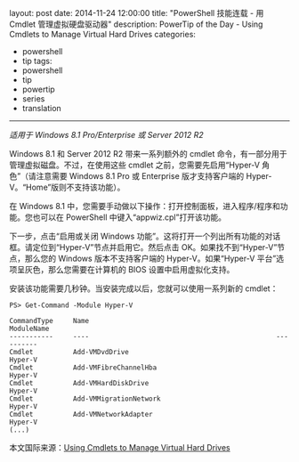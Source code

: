 ﻿layout: post
date: 2014-11-24 12:00:00
title: "PowerShell 技能连载 - 用 Cmdlet 管理虚拟硬盘驱动器"
description: PowerTip of the Day - Using Cmdlets to Manage Virtual Hard Drives
categories:
- powershell
- tip
tags:
- powershell
- tip
- powertip
- series
- translation
---
_适用于 Windows 8.1 Pro/Enterprise 或 Server 2012 R2_

Windows 8.1 和 Server 2012 R2 带来一系列额外的 cmdlet 命令，有一部分用于管理虚拟磁盘。不过，在使用这些 cmdlet 之前，您需要先启用“Hyper-V 角色”（请注意需要 Windows 8.1 Pro 或 Enterprise 版才支持客户端的 Hyper-V。“Home”版则不支持该功能）。 

在 Windows 8.1 中，您需要手动做以下操作：打开控制面板，进入程序/程序和功能。您也可以在 PowerShell 中键入“appwiz.cpl”打开该功能。

下一步，点击“启用或关闭 Windows 功能”。这将打开一个列出所有功能的对话框。请定位到“Hyper-V”节点并启用它。然后点击 OK。如果找不到“Hyper-V”节点，那么您的 Windows 版本不支持客户端的 Hyper-V。如果“Hyper-V 平台”选项呈灰色，那么您需要在计算机的 BIOS 设置中启用虚拟化支持。

安装该功能需要几秒钟。当安装完成以后，您就可以使用一系列新的 cmdlet：

```
PS> Get-Command -Module Hyper-V

CommandType     Name                                               ModuleName     
-----------     ----                                               ----------     
Cmdlet          Add-VMDvdDrive                                     Hyper-V        
Cmdlet          Add-VMFibreChannelHba                              Hyper-V        
Cmdlet          Add-VMHardDiskDrive                                Hyper-V        
Cmdlet          Add-VMMigrationNetwork                             Hyper-V        
Cmdlet          Add-VMNetworkAdapter                               Hyper-V         
(...)
```

<!--more-->
本文国际来源：[Using Cmdlets to Manage Virtual Hard Drives](http://community.idera.com/powershell/powertips/b/tips/posts/using-cmdlets-to-manage-virtual-hard-drives)
